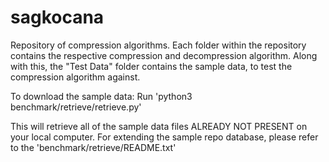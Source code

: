 # sagkocana
Repository of compression algorithms.
Each folder within the repository contains the respective compression and decompression algorithm. Along with this, the "Test Data" folder contains the sample data, to test the compression algorithm against.

To download the sample data:
Run 'python3 benchmark/retrieve/retrieve.py'

This will retrieve all of the sample data files ALREADY NOT PRESENT on
your local computer. For extending the sample repo database, please
refer to the 'benchmark/retrieve/README.txt'
